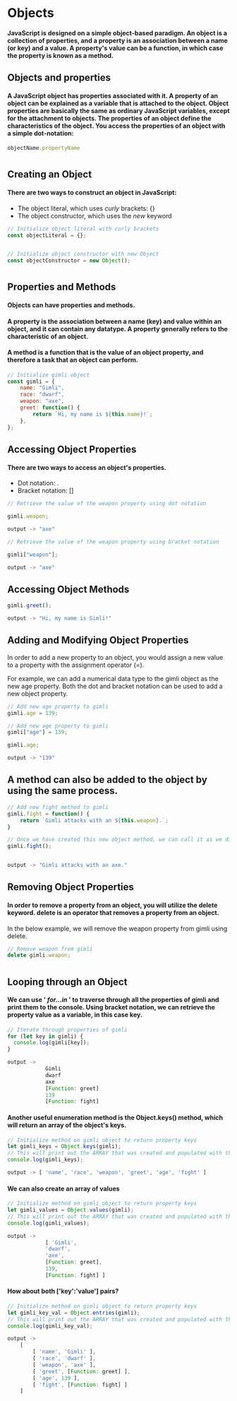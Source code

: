 # Objects

#### JavaScript is designed on a simple object-based paradigm. An object is a collection of properties, and a property is an association between a name (or key) and a value. A property's value can be a function, in which case the property is known as a method.

## Objects and properties

#### A JavaScript object has properties associated with it. A property of an object can be explained as a variable that is attached to the object. Object properties are basically the same as ordinary JavaScript variables, except for the attachment to objects. The properties of an object define the characteristics of the object. You access the properties of an object with a simple dot-notation:

```javascript
objectName.propertyName
```
#

## Creating an Object


#### There are two ways to construct an object in JavaScript:

 - The object literal, which uses *curly* brackets: {}
 - The object constructor, which uses the *new* keyword


```javascript
// Initialize object literal with curly brackets
const objectLiteral = {};


// Initialize object constructor with new Object
const objectConstructor = new Object();

```
#

## Properties and Methods

#### Objects can have properties and methods.

#### A property is the association between a name (key) and value within an object, and it can contain any datatype. A property generally refers to the characteristic of an object.

#### A method is a function that is the value of an object property, and therefore a task that an object can perform.

```javascript
// Initialize gimli object
const gimli = {
    name: "Gimli",
    race: "dwarf",
    weapon: "axe",
    greet: function() {
        return `Hi, my name is ${this.name}!`;
    },
};

```

## Accessing Object Properties

#### There are two ways to access an object's properties.

 - Dot notation: .
 - Bracket notation: []

```javascript
// Retrieve the value of the weapon property using dot notation

gimli.weapon;

output -> "axe"
```

```javascript
// Retrieve the value of the weapon property using bracket notation

gimli["weapon"];

output -> "axe"
```

## Accessing Object Methods
```javascript
gimli.greet();

output -> "Hi, my name is Gimli!"
```

## Adding and Modifying Object Properties
In order to add a new property to an object, you would assign a new value to a property with the assignment operator (=).

For example, we can add a numerical data type to the gimli object as the new age property. Both the dot and bracket notation can be used to add a new object property.

```javascript
// Add new age property to gimli
gimli.age = 139;

// Add new age property to gimli
gimli["age"] = 139;

gimli.age;

output -> "139"
```

## A method can also be added to the object by using the same process.
```javascript
// Add new fight method to gimli
gimli.fight = function() {
    return `Gimli attacks with an ${this.weapon}.`;
}

// Once we have created this new object method, we can call it as we did above.
gimli.fight();


output -> "Gimli attacks with an axe."
```

## Removing Object Properties

#### In order to remove a property from an object, you will utilize the delete keyword. delete is an operator that removes a property from an object.

In the below example, we will remove the weapon property from gimli using delete.

```javascript
// Remove weapon from gimli
delete gimli.weapon;
```
#

## Looping through an Object

#### We can use ' *for...in* ' to traverse through all the properties of gimli and print them to the console. Using bracket notation, we can retrieve the property value as a variable, in this case key.

```javascript
// Iterate through properties of gimli
for (let key in gimli) {
  console.log(gimli[key]);
}

output -> 
            Gimli
            dwarf
            axe
            [Function: greet]
            139
            [Function: fight]
```

#### Another useful enumeration method is the Object.keys() method, which will return an array of the object's keys.

```javascript
// Initialize method on gimli object to return property keys
let gimli_keys = Object.keys(gimli);
// This will print out the ARRAY that was created and populated with the 'keys' of the Gimli OBJECT
console.log(gimli_keys);

output -> [ 'name', 'race', 'weapon', 'greet', 'age', 'fight' ]
```

#### We can also create an array of values
```javascript
// Initialize method on gimli object to return property keys
let gimli_values = Object.values(gimli);
// This will print out the ARRAY that was created and populated with the 'values' of the Gimli OBJECT
console.log(gimli_values);

output -> 
            [ 'Gimli',
            'dwarf',
            'axe',
            [Function: greet],
            139,
            [Function: fight] ]
```

#### How about both ['key':'value'] pairs?
```javascript
// Initialize method on gimli object to return property keys
let gimli_key_val = Object.entries(gimli);
// This will print out the ARRAY that was created and populated with the 'key' and 'value' pairs of the Gimli OBJECT
console.log(gimli_key_val);

output -> 
    [
        [ 'name', 'Gimli' ],
        [ 'race', 'dwarf' ],
        [ 'weapon', 'axe' ],
        [ 'greet', [Function: greet] ],
        [ 'age', 139 ],
        [ 'fight', [Function: fight] ]
    ]
```